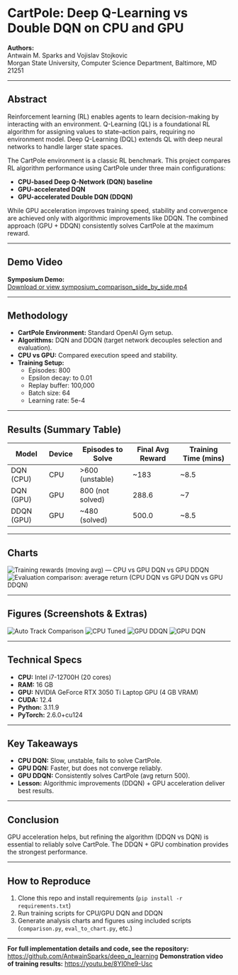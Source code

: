 # CartPole: Deep Q-Learning vs Double DQN on CPU and GPU

**Authors:**  
Antwain M. Sparks and Vojislav Stojkovic  
Morgan State University, Computer Science Department, Baltimore, MD 21251

---

## Abstract

Reinforcement learning (RL) enables agents to learn decision-making by interacting with an environment. Q-Learning (QL) is a foundational RL algorithm for assigning values to state–action pairs, requiring no environment model. Deep Q-Learning (DQL) extends QL with deep neural networks to handle larger state spaces.

The CartPole environment is a classic RL benchmark. This project compares RL algorithm performance using CartPole under three main configurations:
- **CPU-based Deep Q-Network (DQN) baseline**
- **GPU-accelerated DQN**
- **GPU-accelerated Double DQN (DDQN)**

While GPU acceleration improves training speed, stability and convergence are achieved only with algorithmic improvements like DDQN. The combined approach (GPU + DDQN) consistently solves CartPole at the maximum reward.

---

## Demo Video

**Symposium Demo:**  
[Download or view symposium_comparison_side_by_side.mp4](./symposium_comparison_side_by_side.mp4)

---

## Methodology

- **CartPole Environment:** Standard OpenAI Gym setup.
- **Algorithms:** DQN and DDQN (target network decouples selection and evaluation).
- **CPU vs GPU:** Compared execution speed and stability.
- **Training Setup:**
  - Episodes: 800
  - Epsilon decay: to 0.01
  - Replay buffer: 100,000
  - Batch size: 64
  - Learning rate: 5e-4

---

## Results (Summary Table)

| Model         | Device | Episodes to Solve | Final Avg Reward | Training Time (mins) |
|---------------|--------|-------------------|------------------|----------------------|
| DQN (CPU)     | CPU    | >600 (unstable)   | ~183             | ~8.5                 |
| DQN (GPU)     | GPU    | 800 (not solved)  | 288.6            | ~7                   |
| DDQN (GPU)    | GPU    | ~480 (solved)     | 500.0            | ~8.5                 |

---

## Charts

![Training rewards (moving avg) — CPU vs GPU DQN vs GPU DDQN](comparison.png)
![Evaluation comparison: average return (CPU DQN vs GPU DQN vs GPU DDQN)](eval_comparison.png)

---

## Figures (Screenshots & Extras)

![Auto Track Comparison](auto_track_comparison.png)
![CPU Tuned](cpu_tuned.png)
![GPU DDQN](gpu_ddqn.png)
![GPU DQN](gpu_dqn.png)

---

## Technical Specs

- **CPU:** Intel i7-12700H (20 cores)
- **RAM:** 16 GB
- **GPU:** NVIDIA GeForce RTX 3050 Ti Laptop GPU (4 GB VRAM)
- **CUDA:** 12.4
- **Python:** 3.11.9
- **PyTorch:** 2.6.0+cu124

---

## Key Takeaways

- **CPU DQN:** Slow, unstable, fails to solve CartPole.
- **GPU DQN:** Faster, but does not converge reliably.
- **GPU DDQN:** Consistently solves CartPole (avg return 500).
- **Lesson:** Algorithmic improvements (DDQN) + GPU acceleration deliver best results.

---

## Conclusion

GPU acceleration helps, but refining the algorithm (DDQN vs DQN) is essential to reliably solve CartPole. The DDQN + GPU combination provides the strongest performance.

---

## How to Reproduce

1. Clone this repo and install requirements (`pip install -r requirements.txt`)
2. Run training scripts for CPU/GPU DQN and DDQN
3. Generate analysis charts and figures using included scripts (`comparison.py`, `eval_to_chart.py`, etc.)

---

**For full implementation details and code, see the repository:**  
https://github.com/AntwainSparks/deep_q_learning
**Demonstration video of training results:**
https://youtu.be/8YI0he9-Usc
